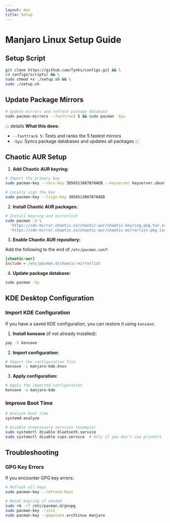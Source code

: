 ```yaml
---
layout: doc
title: Setup
---
```


# Manjaro Linux Setup Guide

## Setup Script
```bash
git clone https://github.com/fynks/configs.git && \
cd configs/scripts/ && \
sudo chmod +x ./setup.sh && \
sudo ./setup.sh
```

## Update Package Mirrors
```bash
# Update mirrors and refresh package database
sudo pacman-mirrors --fasttrack 5 && sudo pacman -Syu
```

::: details **What this does:**
- `--fasttrack 5`: Tests and ranks the 5 fastest mirrors
- `-Syu`: Syncs package databases and updates all packages
:::

## Chaotic AUR Setup

1. **Add Chaotic AUR keyring:**

```bash
# Import the primary key
sudo pacman-key --recv-key 3056513887B78AEB --keyserver keyserver.ubuntu.com

# Locally sign the key
sudo pacman-key --lsign-key 3056513887B78AEB
```

2. **Install Chaotic AUR packages:**

```bash
# Install keyring and mirrorlist
sudo pacman -U \
  'https://cdn-mirror.chaotic.cx/chaotic-aur/chaotic-keyring.pkg.tar.zst' \
  'https://cdn-mirror.chaotic.cx/chaotic-aur/chaotic-mirrorlist.pkg.tar.zst'
```

3. **Enable Chaotic AUR repository:**

Add the following to the end of `/etc/pacman.conf`:

```ini
[chaotic-aur]
Include = /etc/pacman.d/chaotic-mirrorlist
```

4. **Update package database:**

```bash
sudo pacman -Sy
```

## KDE Desktop Configuration

### Import KDE Configuration

If you have a saved KDE configuration, you can restore it using `konsave`:

1. **Install konsave** (if not already installed):

```bash
yay -S konsave
```

2. **Import configuration:**

```bash
# Import the configuration file
konsave -i manjaro-kde.knsv
```

3. **Apply configuration:**

```bash
# Apply the imported configuration
konsave -a manjaro-kde
```

### Improve Boot Time

```bash
# Analyze boot time
systemd-analyze

# Disable unnecessary services (example)
sudo systemctl disable bluetooth.service
sudo systemctl disable cups.service  # Only if you don't use printers
```

## Troubleshooting

### GPG Key Errors

If you encounter GPG key errors:

```bash
# Refresh all keys
sudo pacman-key --refresh-keys

# Reset keyring if needed
sudo rm -rf /etc/pacman.d/gnupg
sudo pacman-key --init
sudo pacman-key --populate archlinux manjaro
```


